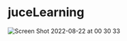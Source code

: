 # juceLearning
![Screen Shot 2022-08-22 at 00 30 33](https://user-images.githubusercontent.com/48418857/185812028-7f573a30-a906-4574-b118-aaf83d61d7a6.png)
